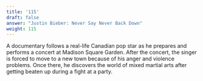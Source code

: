 ```yaml
---
title: '115'
draft: false
answer: "Justin Bieber: Never Say Never Back Down"
weight: 115
---
```

A documentary follows a real-life Canadian pop star as he prepares and performs a concert at Madison Square Garden. After the concert, the singer is forced to move to a new town because of his anger and violence problems. Once there, he discovers the world of mixed martial arts after getting beaten up during a fight at a party.